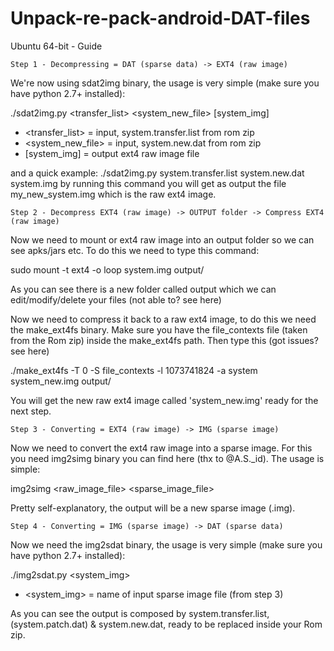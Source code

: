 # Unpack-re-pack-android-DAT-files
Ubuntu 64-bit - Guide

	Step 1 - Decompressing = DAT (sparse data) -> EXT4 (raw image)

We're now using sdat2img binary, the usage is very simple (make sure you have python 2.7+ installed):

./sdat2img.py <transfer_list> <system_new_file> [system_img]
- <transfer_list> = input, system.transfer.list from rom zip
- <system_new_file> = input, system.new.dat from rom zip
- [system_img] = output ext4 raw image file

and a quick example:
./sdat2img.py system.transfer.list system.new.dat system.img
by running this command you will get as output the file my_new_system.img which is the raw ext4 image.


	Step 2 - Decompress EXT4 (raw image) -> OUTPUT folder -> Compress EXT4 (raw image)

Now we need to mount or ext4 raw image into an output folder so we can see apks/jars etc.
To do this we need to type this command:

sudo mount -t ext4 -o loop system.img output/

As you can see there is a new folder called output which we can edit/modify/delete your files (not able to? see here)

Now we need to compress it back to a raw ext4 image, to do this we need the make_ext4fs binary. Make sure you have the file_contexts file (taken from the Rom zip) inside the make_ext4fs path. Then type this (got issues? see here)

./make_ext4fs -T 0 -S file_contexts -l 1073741824 -a system system_new.img output/

You will get the new raw ext4 image called 'system_new.img' ready for the next step.

	Step 3 - Converting = EXT4 (raw image) -> IMG (sparse image)

Now we need to convert the ext4 raw image into a sparse image. For this you need img2simg binary you can find here (thx to @A.S._id). 
The usage is simple:

img2simg <raw_image_file> <sparse_image_file>

Pretty self-explanatory, the output will be a new sparse image (.img).


	Step 4 - Converting = IMG (sparse image) -> DAT (sparse data)

Now we need the img2sdat binary, the usage is very simple (make sure you have python 2.7+ installed):

./img2sdat.py <system_img>

- <system_img> = name of input sparse image file (from step 3)

As you can see the output is composed by system.transfer.list, (system.patch.dat) & system.new.dat, ready to be replaced inside your Rom zip.
